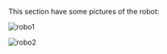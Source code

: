 This section have some pictures of the robot:

![robo1](https://github.com/CaioslppUO/Agrobot/blob/master/pictures/robot/robo1.jpg)


![robo2](https://github.com/CaioslppUO/Agrobot/blob/master/pictures/robot/robo2.jpg)
